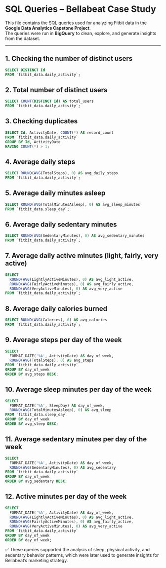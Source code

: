 # SQL Queries – Bellabeat Case Study

This file contains the SQL queries used for analyzing Fitbit data in the **Google Data Analytics Capstone Project**.  
The queries were run in **BigQuery** to clean, explore, and generate insights from the dataset.  

---

## 1. Checking the number of distinct users
```sql
SELECT DISTINCT Id
FROM `fitbit_data.daily_activity`;
````

## 2. Total number of distinct users
```sql
SELECT COUNT(DISTINCT Id) AS total_users
FROM `fitbit_data.daily_activity`;
````

## 3. Checking duplicates
```sql
SELECT Id, ActivityDate, COUNT(*) AS record_count
FROM `fitbit_data.daily_activity`
GROUP BY Id, ActivityDate
HAVING COUNT(*) > 1;
````

## 4. Average daily steps
```sql
SELECT ROUND(AVG(TotalSteps), 0) AS avg_daily_steps
FROM `fitbit_data.daily_activity`;
````

## 5. Average daily minutes asleep
```sql
SELECT ROUND(AVG(TotalMinutesAsleep), 0) AS avg_sleep_minutes
FROM `fitbit_data.sleep_day`;
````

## 6. Average daily sedentary minutes
```sql
SELECT ROUND(AVG(SedentaryMinutes), 0) AS avg_sedentary_minutes
FROM `fitbit_data.daily_activity`;
````

## 7. Average daily active minutes (light, fairly, very active)
```sql
SELECT 
  ROUND(AVG(LightlyActiveMinutes), 0) AS avg_light_active,
  ROUND(AVG(FairlyActiveMinutes), 0) AS avg_fairly_active,
  ROUND(AVG(VeryActiveMinutes), 0) AS avg_very_active
FROM `fitbit_data.daily_activity`;
````

## 8. Average daily calories burned
```sql
SELECT ROUND(AVG(Calories), 0) AS avg_calories
FROM `fitbit_data.daily_activity`;
````

## 9. Average steps per day of the week
```sql
SELECT 
  FORMAT_DATE('%A', ActivityDate) AS day_of_week,
  ROUND(AVG(TotalSteps), 0) AS avg_steps
FROM `fitbit_data.daily_activity`
GROUP BY day_of_week
ORDER BY avg_steps DESC;
````

## 10. Average sleep minutes per day of the week
```sql
SELECT 
  FORMAT_DATE('%A', SleepDay) AS day_of_week,
  ROUND(AVG(TotalMinutesAsleep), 0) AS avg_sleep
FROM `fitbit_data.sleep_day`
GROUP BY day_of_week
ORDER BY avg_sleep DESC;
````

## 11. Average sedentary minutes per day of the week
```sql
SELECT 
  FORMAT_DATE('%A', ActivityDate) AS day_of_week,
  ROUND(AVG(SedentaryMinutes), 0) AS avg_sedentary
FROM `fitbit_data.daily_activity`
GROUP BY day_of_week
ORDER BY avg_sedentary DESC;
````

## 12. Active minutes per day of the week
```sql
SELECT 
  FORMAT_DATE('%A', ActivityDate) AS day_of_week,
  ROUND(AVG(LightlyActiveMinutes), 0) AS avg_light_active,
  ROUND(AVG(FairlyActiveMinutes), 0) AS avg_fairly_active,
  ROUND(AVG(VeryActiveMinutes), 0) AS avg_very_active
FROM `fitbit_data.daily_activity`
GROUP BY day_of_week
ORDER BY day_of_week;
````

✅ These queries supported the analysis of sleep, physical activity, and sedentary behavior patterns, which were later used to generate insights for Bellabeat’s marketing strategy.


